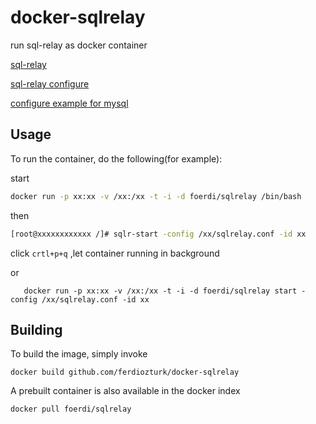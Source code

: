 # docker-sqlrelay
run sql-relay as docker container 

[sql-relay](http://sqlrelay.sourceforge.net/sqlrelay/)

[sql-relay configure](http://sqlrelay.sourceforge.net/sqlrelay/admin/configguide.html)

[configure example for mysql](https://github.com/ferdiozturk/docker-sqlrelay/blob/master/sqlrelay.conf)

## Usage
To run the container, do the following(for example):

start 

```sh 
docker run -p xx:xx -v /xx:/xx -t -i -d foerdi/sqlrelay /bin/bash
``` 

then 

```sh 
[root@xxxxxxxxxxxx /]# sqlr-start -config /xx/sqlrelay.conf -id xx
``` 
click `crtl+p+q` ,let container running in background 

or 

```shell
   docker run -p xx:xx -v /xx:/xx -t -i -d foerdi/sqlrelay start -config /xx/sqlrelay.conf -id xx
```



## Building

To build the image, simply invoke

    docker build github.com/ferdiozturk/docker-sqlrelay

A prebuilt container is also available in the docker index

    docker pull foerdi/sqlrelay

